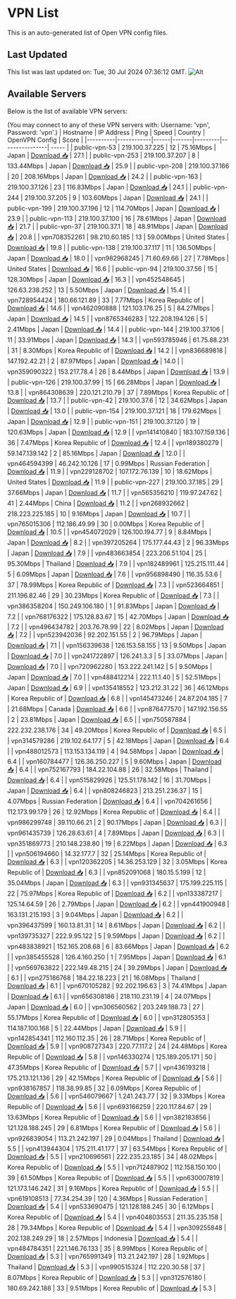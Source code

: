 # VPN List

This is an auto-generated list of Open VPN config files.

## Last Updated

This list was last updated on: Tue, 30 Jul 2024 07:36:12 GMT.
![Alt](https://repobeats.axiom.co/api/embed/186b98318ef1479477931607c1ad7d823f12451f.svg "Repobeats analytics image")

## Available Servers

Below is the list of available VPN servers:

(You may connect to any of these VPN servers with: Username: 'vpn', Password: 'vpn'.)
| Hostname | IP Address | Ping | Speed | Country | OpenVPN Config | Score |
|----------|------------|------|-------|---------|----------------| ----- |
| public-vpn-53 | 219.100.37.225 | 12 | 75.16Mbps | Japan | [Download 📥](./configs/server_0_JP.ovpn) | 27.1 |
| public-vpn-253 | 219.100.37.207 | 8 | 133.44Mbps | Japan | [Download 📥](./configs/server_1_JP.ovpn) | 25.9 |
| public-vpn-208 | 219.100.37.166 | 20 | 208.16Mbps | Japan | [Download 📥](./configs/server_2_JP.ovpn) | 24.2 |
| public-vpn-163 | 219.100.37.126 | 23 | 116.83Mbps | Japan | [Download 📥](./configs/server_3_JP.ovpn) | 24.1 |
| public-vpn-244 | 219.100.37.205 | 9 | 103.60Mbps | Japan | [Download 📥](./configs/server_4_JP.ovpn) | 24.1 |
| public-vpn-199 | 219.100.37.196 | 12 | 114.70Mbps | Japan | [Download 📥](./configs/server_5_JP.ovpn) | 23.9 |
| public-vpn-113 | 219.100.37.100 | 16 | 78.61Mbps | Japan | [Download 📥](./configs/server_6_JP.ovpn) | 21.7 |
| public-vpn-37 | 219.100.37.1 | 18 | 48.91Mbps | Japan | [Download 📥](./configs/server_7_JP.ovpn) | 20.8 |
| vpn708352261 | 98.210.60.185 | 13 | 59.00Mbps | United States | [Download 📥](./configs/server_8_US.ovpn) | 19.8 |
| public-vpn-138 | 219.100.37.117 | 11 | 136.50Mbps | Japan | [Download 📥](./configs/server_9_JP.ovpn) | 18.0 |
| vpn982968245 | 71.60.69.66 | 27 | 7.78Mbps | United States | [Download 📥](./configs/server_10_US.ovpn) | 16.6 |
| public-vpn-94 | 219.100.37.56 | 15 | 128.30Mbps | Japan | [Download 📥](./configs/server_11_JP.ovpn) | 16.3 |
| vpn452548645 | 126.63.238.252 | 13 | 5.50Mbps | Japan | [Download 📥](./configs/server_12_JP.ovpn) | 15.4 |
| vpn728954424 | 180.66.121.89 | 33 | 7.77Mbps | Korea Republic of | [Download 📥](./configs/server_13_KR.ovpn) | 14.6 |
| vpn462090888 | 121.103.176.25 | 5 | 84.27Mbps | Japan | [Download 📥](./configs/server_14_JP.ovpn) | 14.5 |
| vpn8765346283 | 122.208.194.126 | 5 | 2.41Mbps | Japan | [Download 📥](./configs/server_15_JP.ovpn) | 14.4 |
| public-vpn-144 | 219.100.37.106 | 11 | 33.91Mbps | Japan | [Download 📥](./configs/server_16_JP.ovpn) | 14.3 |
| vpn593785946 | 61.75.88.231 | 31 | 8.30Mbps | Korea Republic of | [Download 📥](./configs/server_17_KR.ovpn) | 14.2 |
| vpn836689818 | 147.192.42.21 | 2 | 87.97Mbps | Japan | [Download 📥](./configs/server_18_JP.ovpn) | 14.0 |
| vpn359090322 | 153.217.78.4 | 26 | 8.44Mbps | Japan | [Download 📥](./configs/server_19_JP.ovpn) | 13.9 |
| public-vpn-126 | 219.100.37.99 | 15 | 66.28Mbps | Japan | [Download 📥](./configs/server_20_JP.ovpn) | 13.8 |
| vpn864308639 | 220.121.210.79 | 37 | 7.89Mbps | Korea Republic of | [Download 📥](./configs/server_21_KR.ovpn) | 13.7 |
| public-vpn-42 | 219.100.37.6 | 12 | 34.62Mbps | Japan | [Download 📥](./configs/server_22_JP.ovpn) | 13.0 |
| public-vpn-154 | 219.100.37.121 | 18 | 179.62Mbps | Japan | [Download 📥](./configs/server_23_JP.ovpn) | 12.9 |
| public-vpn-151 | 219.100.37.120 | 19 | 120.63Mbps | Japan | [Download 📥](./configs/server_24_JP.ovpn) | 12.9 |
| vpn141410840 | 183.107.159.136 | 36 | 7.47Mbps | Korea Republic of | [Download 📥](./configs/server_25_KR.ovpn) | 12.4 |
| vpn189380279 | 59.147.139.142 | 2 | 85.16Mbps | Japan | [Download 📥](./configs/server_26_JP.ovpn) | 12.0 |
| vpn464594399 | 46.242.10.126 | 17 | 0.99Mbps | Russian Federation | [Download 📥](./configs/server_27_RU.ovpn) | 11.9 |
| vpn229128702 | 107.172.76.139 | 10 | 18.62Mbps | United States | [Download 📥](./configs/server_28_US.ovpn) | 11.9 |
| public-vpn-227 | 219.100.37.185 | 29 | 37.66Mbps | Japan | [Download 📥](./configs/server_29_JP.ovpn) | 11.7 |
| vpn565356210 | 119.97.247.62 | 41 | 2.44Mbps | China | [Download 📥](./configs/server_30_CN.ovpn) | 11.2 |
| vpn268932662 | 218.223.225.185 | 10 | 9.16Mbps | Japan | [Download 📥](./configs/server_31_JP.ovpn) | 10.7 |
| vpn765015306 | 112.186.49.99 | 30 | 0.00Mbps | Korea Republic of | [Download 📥](./configs/server_32_KR.ovpn) | 10.5 |
| vpn454072029 | 126.100.194.77 | 9 | 8.84Mbps | Japan | [Download 📥](./configs/server_33_JP.ovpn) | 8.2 |
| vpn397205264 | 175.177.44.43 | 2 | 96.33Mbps | Japan | [Download 📥](./configs/server_34_JP.ovpn) | 7.9 |
| vpn483663854 | 223.206.51.104 | 25 | 95.30Mbps | Thailand | [Download 📥](./configs/server_35_TH.ovpn) | 7.9 |
| vpn182489961 | 125.215.111.44 | 5 | 6.09Mbps | Japan | [Download 📥](./configs/server_36_JP.ovpn) | 7.6 |
| vpn956898490 | 116.35.53.6 | 37 | 78.99Mbps | Korea Republic of | [Download 📥](./configs/server_37_KR.ovpn) | 7.3 |
| vpn523664851 | 211.196.82.46 | 29 | 30.23Mbps | Korea Republic of | [Download 📥](./configs/server_38_KR.ovpn) | 7.3 |
| vpn386358204 | 150.249.106.180 | 1 | 91.83Mbps | Japan | [Download 📥](./configs/server_39_JP.ovpn) | 7.2 |
| vpn768176322 | 175.128.83.67 | 15 | 42.70Mbps | Japan | [Download 📥](./configs/server_40_JP.ovpn) | 7.2 |
| vpn496434782 | 203.76.78.99 | 22 | 8.02Mbps | Japan | [Download 📥](./configs/server_41_JP.ovpn) | 7.2 |
| vpn523942036 | 92.202.151.55 | 2 | 96.79Mbps | Japan | [Download 📥](./configs/server_42_JP.ovpn) | 7.1 |
| vpn156339638 | 126.153.58.155 | 13 | 9.50Mbps | Japan | [Download 📥](./configs/server_43_JP.ovpn) | 7.0 |
| vpn241722897 | 126.241.3.3 | 5 | 33.07Mbps | Japan | [Download 📥](./configs/server_44_JP.ovpn) | 7.0 |
| vpn720962280 | 153.222.241.142 | 5 | 9.50Mbps | Japan | [Download 📥](./configs/server_45_JP.ovpn) | 7.0 |
| vpn488412214 | 222.11.1.40 | 5 | 52.51Mbps | Japan | [Download 📥](./configs/server_46_JP.ovpn) | 6.9 |
| vpn135418552 | 123.212.31.22 | 36 | 46.12Mbps | Korea Republic of | [Download 📥](./configs/server_47_KR.ovpn) | 6.8 |
| vpn145473246 | 24.87.204.185 | 7 | 21.68Mbps | Canada | [Download 📥](./configs/server_48_CA.ovpn) | 6.6 |
| vpn876477570 | 147.192.156.55 | 2 | 23.81Mbps | Japan | [Download 📥](./configs/server_49_JP.ovpn) | 6.5 |
| vpn750587884 | 222.232.238.176 | 34 | 49.20Mbps | Korea Republic of | [Download 📥](./configs/server_50_KR.ovpn) | 6.5 |
| vpn314579286 | 219.102.64.177 | 5 | 42.18Mbps | Japan | [Download 📥](./configs/server_51_JP.ovpn) | 6.4 |
| vpn488012573 | 113.153.134.119 | 4 | 94.58Mbps | Japan | [Download 📥](./configs/server_52_JP.ovpn) | 6.4 |
| vpn160784477 | 126.36.250.227 | 5 | 9.60Mbps | Japan | [Download 📥](./configs/server_53_JP.ovpn) | 6.4 |
| vpn752167793 | 184.22.104.88 | 26 | 32.58Mbps | Thailand | [Download 📥](./configs/server_54_TH.ovpn) | 6.4 |
| vpn515829926 | 125.51.178.142 | 16 | 31.70Mbps | Japan | [Download 📥](./configs/server_55_JP.ovpn) | 6.4 |
| vpn808246823 | 213.251.236.37 | 15 | 4.07Mbps | Russian Federation | [Download 📥](./configs/server_56_RU.ovpn) | 6.4 |
| vpn704261656 | 112.173.99.179 | 26 | 12.92Mbps | Korea Republic of | [Download 📥](./configs/server_57_KR.ovpn) | 6.4 |
| vpn986299748 | 39.110.66.21 | 2 | 90.17Mbps | Japan | [Download 📥](./configs/server_58_JP.ovpn) | 6.3 |
| vpn961435739 | 126.28.63.61 | 4 | 7.89Mbps | Japan | [Download 📥](./configs/server_59_JP.ovpn) | 6.3 |
| vpn351869773 | 210.148.238.80 | 19 | 6.22Mbps | Japan | [Download 📥](./configs/server_60_JP.ovpn) | 6.3 |
| vpn506194660 | 14.32.177.7 | 32 | 25.14Mbps | Korea Republic of | [Download 📥](./configs/server_61_KR.ovpn) | 6.3 |
| vpn120362205 | 14.36.253.129 | 32 | 3.05Mbps | Korea Republic of | [Download 📥](./configs/server_62_KR.ovpn) | 6.3 |
| vpn852091068 | 180.15.5.199 | 12 | 35.04Mbps | Japan | [Download 📥](./configs/server_63_JP.ovpn) | 6.3 |
| vpn931345637 | 175.199.225.115 | 22 | 75.97Mbps | Korea Republic of | [Download 📥](./configs/server_64_KR.ovpn) | 6.2 |
| vpn133387217 | 125.14.64.59 | 26 | 2.79Mbps | Japan | [Download 📥](./configs/server_65_JP.ovpn) | 6.2 |
| vpn441900948 | 163.131.215.193 | 3 | 9.04Mbps | Japan | [Download 📥](./configs/server_66_JP.ovpn) | 6.2 |
| vpn396437599 | 160.13.81.31 | 14 | 8.61Mbps | Japan | [Download 📥](./configs/server_67_JP.ovpn) | 6.2 |
| vpn139735327 | 222.9.95.122 | 5 | 9.59Mbps | Japan | [Download 📥](./configs/server_68_JP.ovpn) | 6.2 |
| vpn483838921 | 152.165.208.68 | 6 | 83.66Mbps | Japan | [Download 📥](./configs/server_69_JP.ovpn) | 6.2 |
| vpn385455528 | 126.4.160.250 | 1 | 7.95Mbps | Japan | [Download 📥](./configs/server_70_JP.ovpn) | 6.1 |
| vpn569763822 | 222.149.48.215 | 24 | 39.29Mbps | Japan | [Download 📥](./configs/server_71_JP.ovpn) | 6.1 |
| vpn275186768 | 184.22.18.223 | 21 | 16.08Mbps | Thailand | [Download 📥](./configs/server_72_TH.ovpn) | 6.1 |
| vpn670105282 | 92.202.196.63 | 3 | 74.41Mbps | Japan | [Download 📥](./configs/server_73_JP.ovpn) | 6.1 |
| vpn656308186 | 218.110.231.19 | 4 | 24.07Mbps | Japan | [Download 📥](./configs/server_74_JP.ovpn) | 6.0 |
| vpn306560562 | 203.249.188.73 | 27 | 55.17Mbps | Korea Republic of | [Download 📥](./configs/server_75_KR.ovpn) | 6.0 |
| vpn312805353 | 114.187.100.168 | 5 | 22.44Mbps | Japan | [Download 📥](./configs/server_76_JP.ovpn) | 5.9 |
| vpn142854341 | 112.160.112.35 | 26 | 28.71Mbps | Korea Republic of | [Download 📥](./configs/server_77_KR.ovpn) | 5.9 |
| vpn908727343 | 220.77.117.2 | 24 | 24.48Mbps | Korea Republic of | [Download 📥](./configs/server_78_KR.ovpn) | 5.8 |
| vpn146330274 | 125.189.205.171 | 50 | 47.35Mbps | Korea Republic of | [Download 📥](./configs/server_79_KR.ovpn) | 5.7 |
| vpn436193218 | 175.213.121.136 | 29 | 42.15Mbps | Korea Republic of | [Download 📥](./configs/server_80_KR.ovpn) | 5.6 |
| vpn938167857 | 118.38.99.85 | 32 | 6.09Mbps | Korea Republic of | [Download 📥](./configs/server_81_KR.ovpn) | 5.6 |
| vpn546079667 | 1.241.243.77 | 32 | 9.33Mbps | Korea Republic of | [Download 📥](./configs/server_82_KR.ovpn) | 5.6 |
| vpn693166259 | 220.117.84.67 | 29 | 13.63Mbps | Korea Republic of | [Download 📥](./configs/server_83_KR.ovpn) | 5.6 |
| vpn382183856 | 121.128.188.245 | 29 | 6.81Mbps | Korea Republic of | [Download 📥](./configs/server_84_KR.ovpn) | 5.6 |
| vpn926839054 | 113.21.242.197 | 29 | 0.04Mbps | Thailand | [Download 📥](./configs/server_85_TH.ovpn) | 5.5 |
| vpn413944304 | 175.211.41.177 | 37 | 63.54Mbps | Korea Republic of | [Download 📥](./configs/server_86_KR.ovpn) | 5.5 |
| vpn210696561 | 222.235.23.185 | 34 | 48.02Mbps | Korea Republic of | [Download 📥](./configs/server_87_KR.ovpn) | 5.5 |
| vpn712487902 | 112.158.150.100 | 39 | 61.50Mbps | Korea Republic of | [Download 📥](./configs/server_88_KR.ovpn) | 5.5 |
| vpn630007819 | 121.173.146.242 | 31 | 9.16Mbps | Korea Republic of | [Download 📥](./configs/server_89_KR.ovpn) | 5.5 |
| vpn619108513 | 77.34.254.39 | 120 | 4.36Mbps | Russian Federation | [Download 📥](./configs/server_90_RU.ovpn) | 5.4 |
| vpn533690475 | 121.128.188.245 | 30 | 6.12Mbps | Korea Republic of | [Download 📥](./configs/server_91_KR.ovpn) | 5.4 |
| vpn404803553 | 211.35.235.158 | 28 | 79.34Mbps | Korea Republic of | [Download 📥](./configs/server_92_KR.ovpn) | 5.4 |
| vpn309255848 | 202.138.249.29 | 18 | 2.57Mbps | Indonesia | [Download 📥](./configs/server_93_ID.ovpn) | 5.4 |
| vpn484784351 | 221.146.76.133 | 35 | 8.99Mbps | Korea Republic of | [Download 📥](./configs/server_94_KR.ovpn) | 5.3 |
| vpn765991349 | 113.21.242.197 | 28 | 1.92Mbps | Thailand | [Download 📥](./configs/server_95_TH.ovpn) | 5.3 |
| vpn990515324 | 112.220.30.58 | 37 | 8.07Mbps | Korea Republic of | [Download 📥](./configs/server_96_KR.ovpn) | 5.3 |
| vpn312576180 | 180.69.242.188 | 33 | 9.51Mbps | Korea Republic of | [Download 📥](./configs/server_97_KR.ovpn) | 5.3 |
